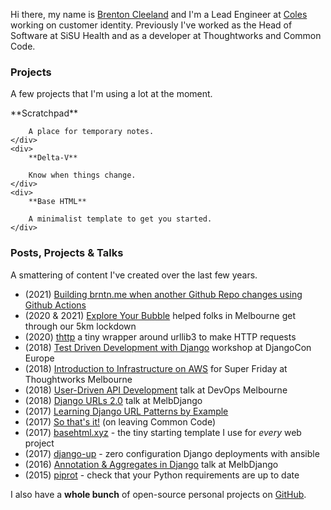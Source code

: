 <!-- slug: -->
<!-- template: page -->
<!-- published: 2021-01-01T00:00:00.000Z -->

Hi there, my name is <a href="mailto:brenton@brntn.me">Brenton Cleeland</a> and I'm a Lead Engineer at [Coles](https://www.coles.com.au) working on customer identity.
Previously I've worked as the Head of Software at SiSU Health and as a developer at Thoughtworks and Common Code.


### Projects

A few projects that I'm using a lot at the moment.

<div class='grid'>
    <div>
        **Scratchpad**
        
        A place for temporary notes.
    </div>
    <div>
        **Delta-V**
        
        Know when things change.
    </div>
    <div>
        **Base HTML**
        
        A minimalist template to get you started.
    </div>
</div>


### Posts, Projects & Talks

A smattering of content I've created over the last few years.

- (2021) [Building brntn.me when another Github Repo changes using Github Actions](https://brntn.me/2021/trigger-build-with-github-action/)
- (2020 & 2021) [Explore Your Bubble](https://exploreyourbubble.com/) helped folks in Melbourne get through our 5km lockdown
- (2020) [thttp](https://github.com/sesh/thttp) a tiny wrapper around urllib3 to make HTTP requests
- (2018) [Test Driven Development with Django](https://sesh.github.io/django-tdd/) workshop at DjangoCon Europe
- (2018) [Introduction to Infrastructure on AWS](https://sesh.github.io/tw-aws-super-friyay/slides/#0) for Super Friday at Thoughtworks Melbourne
- (2018) [User-Driven API Development](https://github.com/sesh/api-talk-march-2018/blob/master/User_APIs.md) talk at DevOps Melbourne
- (2018) [Django URLs 2.0](/2018/01/28/59) talk at MelbDjango
- (2017) [Learning Django URL Patterns by Example](/2017/10/15/50)
- (2017) [So that's it!](https://twitter.com/sesh/status/916458668522070017) (on leaving Common Code)
- (2017) [basehtml.xyz](https://github.com/sesh/basehtml) - the tiny starting template I use for _every_ web project
- (2017) [django-up](https://github.com/sesh/django-up) - zero configuration Django deployments with ansible
- (2016) [Annotation & Aggregates in Django](http://slides.com/brntn/aggregation-in-django#/) talk at MelbDjango
- (2015) [piprot](https://github.com/sesh/piprot) - check that your Python requirements are up to date

I also have a **whole bunch** of open-source personal projects on [GitHub](https://github.com/sesh).
